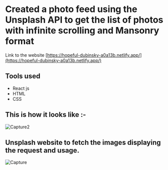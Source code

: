 # Created a photo feed using the Unsplash API to get the list of photos with infinite scrolling and Mansonry format

Link to the website [https://hopeful-dubinsky-a0a13b.netlify.app/](https://hopeful-dubinsky-a0a13b.netlify.app/)

## Tools used 

- React js
- HTML
- CSS

## This is how it looks like :-

![Capture2](https://user-images.githubusercontent.com/40709301/98984063-b08f0200-2547-11eb-8011-9f68f2f02836.PNG)


## Unsplash website to fetch the images displaying the request and usage. 

![Capture](https://user-images.githubusercontent.com/40709301/98982966-285c2d00-2546-11eb-99d4-ab8705736df2.PNG)
